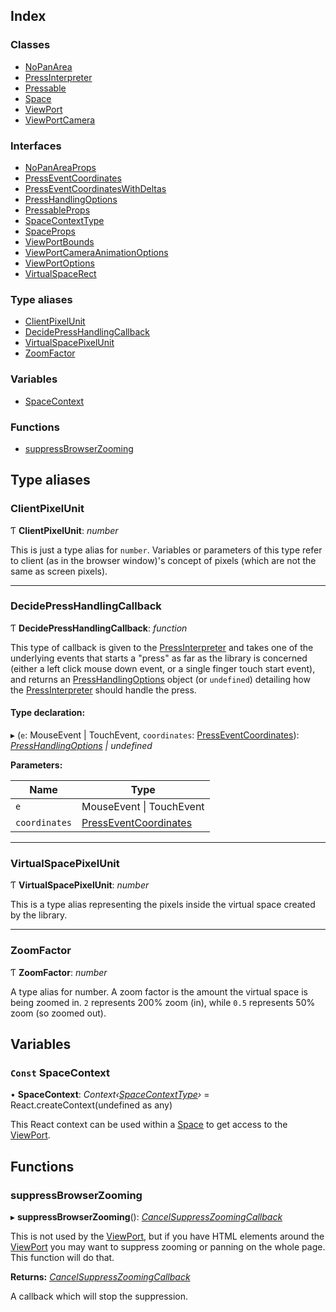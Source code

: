 ## Index

### Classes

- [NoPanArea](classes/nopanarea.md)
- [PressInterpreter](classes/pressinterpreter.md)
- [Pressable](classes/pressable.md)
- [Space](classes/space.md)
- [ViewPort](classes/viewport.md)
- [ViewPortCamera](classes/viewportcamera.md)

### Interfaces

- [NoPanAreaProps](interfaces/nopanareaprops.md)
- [PressEventCoordinates](interfaces/presseventcoordinates.md)
- [PressEventCoordinatesWithDeltas](interfaces/presseventcoordinateswithdeltas.md)
- [PressHandlingOptions](interfaces/presshandlingoptions.md)
- [PressableProps](interfaces/pressableprops.md)
- [SpaceContextType](interfaces/spacecontexttype.md)
- [SpaceProps](interfaces/spaceprops.md)
- [ViewPortBounds](interfaces/viewportbounds.md)
- [ViewPortCameraAnimationOptions](interfaces/viewportcameraanimationoptions.md)
- [ViewPortOptions](interfaces/viewportoptions.md)
- [VirtualSpaceRect](interfaces/virtualspacerect.md)

### Type aliases

- [ClientPixelUnit](API.md#clientpixelunit)
- [DecidePressHandlingCallback](API.md#decidepresshandlingcallback)
- [VirtualSpacePixelUnit](API.md#virtualspacepixelunit)
- [ZoomFactor](API.md#zoomfactor)

### Variables

- [SpaceContext](API.md#const-spacecontext)

### Functions

- [suppressBrowserZooming](API.md#suppressbrowserzooming)

## Type aliases

### ClientPixelUnit

Ƭ **ClientPixelUnit**: _number_

This is just a type alias for `number`. Variables or parameters of this type refer to client (as in the browser window)'s concept of pixels (which are not the same as screen pixels).

---

### DecidePressHandlingCallback

Ƭ **DecidePressHandlingCallback**: _function_

This type of callback is given to the [PressInterpreter](classes/pressinterpreter.md) and takes one of
the underlying events that starts a "press" as far as the library is
concerned (either a left click mouse down event, or a single finger touch
start event), and returns an [PressHandlingOptions](interfaces/presshandlingoptions.md) object (or
`undefined`) detailing how the [PressInterpreter](classes/pressinterpreter.md) should handle the
press.

#### Type declaration:

▸ (`e`: MouseEvent | TouchEvent, `coordinates`: [PressEventCoordinates](interfaces/presseventcoordinates.md)): _[PressHandlingOptions](interfaces/presshandlingoptions.md) | undefined_

**Parameters:**

| Name          | Type                                                         |
| ------------- | ------------------------------------------------------------ |
| `e`           | MouseEvent &#124; TouchEvent                                 |
| `coordinates` | [PressEventCoordinates](interfaces/presseventcoordinates.md) |

---

### VirtualSpacePixelUnit

Ƭ **VirtualSpacePixelUnit**: _number_

This is a type alias representing the pixels inside the virtual space created by the library.

---

### ZoomFactor

Ƭ **ZoomFactor**: _number_

A type alias for number. A zoom factor is the amount the virtual space is being zoomed in. `2` represents 200% zoom (in), while `0.5` represents 50% zoom (so zoomed out).

## Variables

### `Const` SpaceContext

• **SpaceContext**: _Context‹[SpaceContextType](interfaces/spacecontexttype.md)›_ = React.createContext<SpaceContextType>(undefined as any)

This React context can be used within a [Space](classes/space.md) to get access
to the [ViewPort](classes/viewport.md).

## Functions

### suppressBrowserZooming

▸ **suppressBrowserZooming**(): _[CancelSuppressZoomingCallback](API.md#cancelsuppresszoomingcallback)_

This is not used by the [ViewPort](classes/viewport.md), but if you have HTML elements around the
[ViewPort](classes/viewport.md) you may want to suppress zooming or panning on the whole page. This
function will do that.

**Returns:** _[CancelSuppressZoomingCallback](API.md#cancelsuppresszoomingcallback)_

A callback which will stop the suppression.
